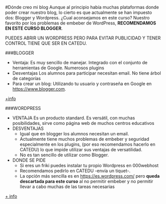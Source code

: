 #Dónde creo mi blog
Aunque al principio había muchas plataformas donde poder crear nuestro blog, lo cierto es que actualmente se han impuesto dos: Blogger y Wordpress.
¿Cual aconsejamos en este curso? Nuestro favorito por los problemas de embeber de WordPress, **RECOMENDAMOS EN ESTE CURSO BLOGGER**.

PUEDES ABRIR UN WORDPRESS PERO PARA EVITAR PUBLICIDAD Y TENER CONTROL TIENE QUE SER EN CATEDU.

###BLOGGER

* Ventaja: Es muy sencillo de manejar. Integrado con el conjunto de herramientas de Google. Numerosos plugins
* Desventajas Los alumnos para participar necesitan email. No tiene árbol de categorías
* Para crear un blog: Utilizando tu usuario y contraseña en Google en https://www.blogger.com.

[+info](https://catedu.gitbooks.io/aprendizaje-colaborativo-con-blog/content/blogger.html)

###WORDPRESS

* VENTAJA Es un producto standard. Es versátil, con muchas posibilidades, sirve como página web de muchos centros educativos
* DESVENTAJAS 
    *    Igual que en blogger los alumnos necesitan un email. 
    * Actualmente tiene muchos problemas de embeber y seguridad especialmente en los plugins, (por eso recomendamos hacerlo en CATEDU) lo que impide utilizar sus ventajas de versatilidad. 
    * No es tan sencillo de utilizar como Blogger.
* DONDE SE PIDE 
    * Si eres un friki puedes instalar tu propio Wordpress en 000webhost
    * Recomendamos pedirlo en CATEDU -envía un tiquet-. 
    * La opción más sencilla es en https://es.wordpress.com/ pero **queda descartada para este curso** al no permitir embeber y no permitir llevar a cabo muchas de las tareas necesarias

[+ info](https://catedu.gitbooks.io/aprendizaje-colaborativo-con-blog/content/wordpress.html)
    
    







